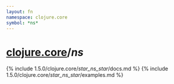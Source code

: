 ```yaml
---
layout: fn
namespace: clojure.core
symbol: *ns*
---
```


# [clojure.core](../)/*ns*

{% include 1.5.0/clojure.core/_star_ns_star_/docs.md %}
{% include 1.5.0/clojure.core/_star_ns_star_/examples.md %}

